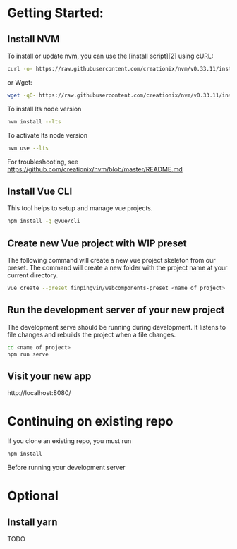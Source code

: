 # Getting Started:
## Install NVM
To install or update nvm, you can use the [install script][2] using cURL:

```sh
curl -o- https://raw.githubusercontent.com/creationix/nvm/v0.33.11/install.sh | bash
```

or Wget:

```sh
wget -qO- https://raw.githubusercontent.com/creationix/nvm/v0.33.11/install.sh | bash
```

To install lts node version 
```sh
nvm install --lts
```

To activate lts node version
```sh
nvm use --lts
```

For troubleshooting, see https://github.com/creationix/nvm/blob/master/README.md

## Install Vue CLI
This tool helps to setup and manage vue projects.

```sh
npm install -g @vue/cli
```

## Create new Vue project with WIP preset
The following command will create a new vue project skeleton from our preset.
The command will create a new folder with the project name at your current directory.
```sh
vue create --preset finpingvin/webcomponents-preset <name of project>
```

## Run the development server of your new project
The development serve should be running during development. It listens to file changes and rebuilds the project when a file changes.
```sh
cd <name of project>
npm run serve
```

## Visit your new app
http://localhost:8080/

# Continuing on existing repo
If you clone an existing repo, you must run
```sh
npm install
```
Before running your development server

# Optional
## Install yarn
TODO
